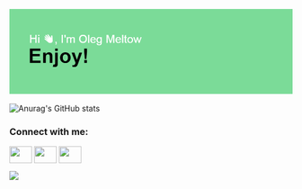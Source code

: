 [![MasterHead](https://raw.githubusercontent.com/OlegMeltow/OlegMeltow/main/header.png)](https://github.com/OlegMeltow)

![Anurag's GitHub stats](https://github-readme-stats.vercel.app/api?username=OlegMeltow&theme=darcula&show_icons=true)

<h3 align="left">Connect with me:</h3>
<p align="left">
<a href="https://vk.com/meltow" target="blank"><img align="center" src="https://cdn.jsdelivr.net/npm/simple-icons@3.0.1/icons/vk.svg" alt="" height="30" width="40" /></a>
<a href="https://www.instagram.com/oleg_meltow" target="blank"><img align="center" src="https://cdn.jsdelivr.net/npm/simple-icons@3.0.1/icons/instagram.svg" alt="" height="30" width="40" /></a>
<a href="https://www.youtube.com/channel/UCzEqZouguBnZqNmxhenh0lQ" target="blank"><img align="center" src="https://cdn.jsdelivr.net/npm/simple-icons@3.0.1/icons/youtube.svg" alt="" height="30" width="40" /></a>
</p>

![](https://komarev.com/ghpvc/?username=OlegMeltow&style=plastic-square)

<!--
**OlegMeltow/OlegMeltow** is a ✨ _special_ ✨ repository because its `README.md` (this file) appears on your GitHub profile.

Here are some ideas to get you started:


- 🔭 I’m currently working on ...
- 🌱 I’m currently learning ...
- 👯 I’m looking to collaborate on ...
- 🤔 I’m looking for help with ...
- 💬 Ask me about ...
- 📫 How to reach me: ...
- 😄 Pronouns: ...
- ⚡ Fun fact: ...
-->
